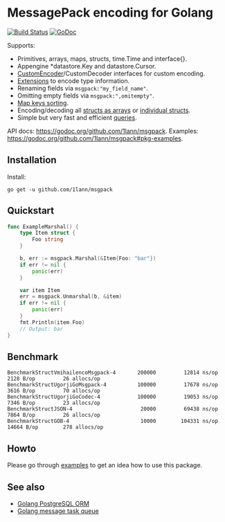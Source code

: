 # MessagePack encoding for Golang

[![Build Status](https://travis-ci.org/1lann/msgpack.svg?branch=v2)](https://travis-ci.org/1lann/msgpack)
[![GoDoc](https://godoc.org/github.com/1lann/msgpack?status.svg)](https://godoc.org/github.com/1lann/msgpack)

Supports:
- Primitives, arrays, maps, structs, time.Time and interface{}.
- Appengine *datastore.Key and datastore.Cursor.
- [CustomEncoder](https://godoc.org/github.com/1lann/msgpack#example-CustomEncoder)/CustomDecoder interfaces for custom encoding.
- [Extensions](https://godoc.org/github.com/1lann/msgpack#example-RegisterExt) to encode type information.
- Renaming fields via `msgpack:"my_field_name"`.
- Omitting empty fields via `msgpack:",omitempty"`.
- [Map keys sorting](https://godoc.org/github.com/1lann/msgpack#Encoder.SortMapKeys).
- Encoding/decoding all [structs as arrays](https://godoc.org/github.com/1lann/msgpack#Encoder.StructAsArray) or [individual structs](https://godoc.org/github.com/1lann/msgpack#example-Marshal--AsArray).
- Simple but very fast and efficient [queries](https://godoc.org/github.com/1lann/msgpack#example-Decoder-Query).

API docs: https://godoc.org/github.com/1lann/msgpack.
Examples: https://godoc.org/github.com/1lann/msgpack#pkg-examples.

## Installation

Install:

```shell
go get -u github.com/1lann/msgpack
```

## Quickstart

```go
func ExampleMarshal() {
	type Item struct {
		Foo string
	}

	b, err := msgpack.Marshal(&Item{Foo: "bar"})
	if err != nil {
		panic(err)
	}

	var item Item
	err = msgpack.Unmarshal(b, &item)
	if err != nil {
		panic(err)
	}
	fmt.Println(item.Foo)
	// Output: bar
}
```

## Benchmark

```
BenchmarkStructVmihailencoMsgpack-4   	  200000	     12814 ns/op	    2128 B/op	      26 allocs/op
BenchmarkStructUgorjiGoMsgpack-4      	  100000	     17678 ns/op	    3616 B/op	      70 allocs/op
BenchmarkStructUgorjiGoCodec-4        	  100000	     19053 ns/op	    7346 B/op	      23 allocs/op
BenchmarkStructJSON-4                 	   20000	     69438 ns/op	    7864 B/op	      26 allocs/op
BenchmarkStructGOB-4                  	   10000	    104331 ns/op	   14664 B/op	     278 allocs/op
```

## Howto

Please go through [examples](https://godoc.org/github.com/1lann/msgpack#pkg-examples) to get an idea how to use this package.

## See also

- [Golang PostgreSQL ORM](https://github.com/go-pg/pg)
- [Golang message task queue](https://github.com/go-msgqueue/msgqueue)
